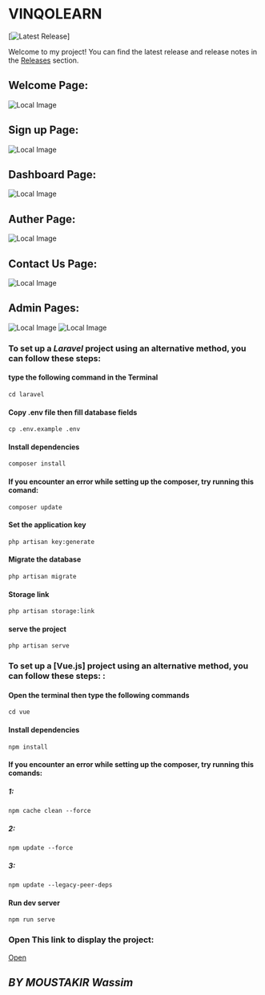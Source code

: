 # VINQOLEARN
[![Latest Release](https://img.shields.io/github/v/release/v1nqour/VINQOLEARN?label=latest%20release&style=flat-square)]

Welcome to my project! You can find the latest release and release notes in the [Releases](https://github.com/v1nqour/VINQOLEARN/releases) section.

## **Welcome Page:**
![Local Image](Intro_page.PNG)

## **Sign up Page:**
![Local Image](sign_up_page.PNG)

## **Dashboard Page:**
![Local Image](Dashboard.PNG)

## **Auther Page:**
![Local Image](Auther.PNG)

## **Contact Us Page:**
![Local Image](contact_us.PNG)

## **Admin Pages:**
![Local Image](Admin1.JPG)
![Local Image](Admin2.JPG)

### To set up a ***Laravel*** project using an alternative method, you can follow these steps:
####  type the following command in the Terminal
`cd laravel` 
#### Copy .env file then fill database fields
`cp .env.example .env` 
#### Install dependencies
`composer install`  
#### If you encounter an error while setting up the composer, try running this comand:
`composer update`  
#### Set the application key
`php artisan key:generate`
#### Migrate the database
`php artisan migrate`
#### Storage link
`php artisan storage:link`
#### serve the project
`php artisan serve`

### To set up a [Vue.js] project using an alternative method, you can follow these steps: :
#### Open the terminal then type the following commands
`cd vue` 
#### Install dependencies
`npm install`  
#### If you encounter an error while setting up the composer, try running this comands:
##### 1:
`npm cache clean --force`
##### 2:
`npm update --force`
##### 3:
`npm update --legacy-peer-deps`
#### Run dev server
`npm run serve`  


### Open This link to display the project:
[Open](http://127.0.0.1:8000/)



## *BY MOUSTAKIR Wassim*
